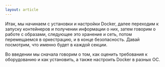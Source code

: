 ```yaml
---
layout: article
---
```

Итак, мы начинаем с установки и настройки Docker, далее переходим к запуску контейнеров и получении информации о них, затем говорим о работе с образами, следующее это хранение и сеть, потом перемещаемся в оркестрацию, и в конце безопасность. Давай посмотрим, что именно будет в каждой секции.

Во введении мы сначала говорим о том, как оценить требования к оборудованию и как установить, а также настроить Docker в разных ОС.
